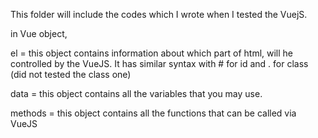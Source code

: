 This folder will include the codes which I wrote when I tested the VuejS.


in Vue object,

el = this object contains information about which part of html, will he controlled by the VueJS. It has similar syntax with # for id and . for class (did not tested the class one)

data = this object contains all the variables that you may use.

methods = this object contains all the functions that can be called via VueJS